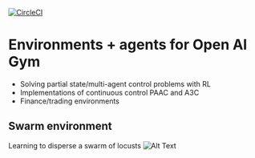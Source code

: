 [![CircleCI](https://circleci.com/gh/allentran/golds-rl-gym/tree/master.svg?style=svg)](https://circleci.com/gh/allentran/golds-rl-gym/tree/master)
# Environments + agents for Open AI Gym
* Solving partial state/multi-agent control problems with RL
* Implementations of continuous control PAAC and A3C
* Finance/trading environments

## Swarm environment
Learning to disperse a swarm of locusts
![Alt Text](https://media.giphy.com/media/jnVo0Fe0cBqAJgS3Ja/giphy.gif)
